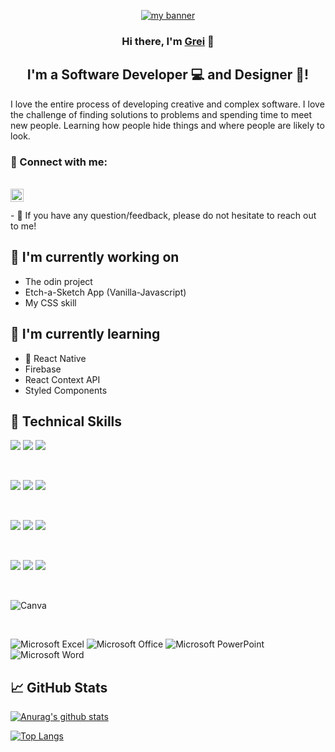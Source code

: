 <p align="center">
  <a href="https://www.yushi.dev/" target="_blank" rel="noreferrer"><img src="https://github.com/user-attachments/assets/be66fd34-978c-40d5-ad16-1f4b15ec7fcb" alt="my banner"></a>
</p>


<h3 align="center">
Hi there, I'm <a href="#" target="_blank" rel="noreferrer">Grei</a> 👋
</h3>

<h2 align="center">
I'm a Software Developer 💻 and Designer 🎨!
</h2> 

I love the entire process of developing creative and complex software. I love the challenge of finding solutions to problems and spending time to meet new people. Learning how people hide things and where people are likely to look.

### 🤝 Connect with me:
</br>
<a href="https://www.linkedin.com/in/greisonbarcelo/"><img align="left" src="https://github.com/yushi1007/yushi1007/blob/main/images/linkedin.svg" alt=”icon | LinkedIn” width="21px"/></a>
</br>
</br>
- 💬 If you have any question/feedback, please do not hesitate to reach out to me!

## 🔭 I'm currently working on

- The odin project
- Etch-a-Sketch App (Vanilla-Javascript)
- My CSS skill

## 🌱 I'm currently learning

- 📱 React Native
- Firebase
- React Context API
- Styled Components  

## 💼 Technical Skills

![](https://img.shields.io/badge/Code-React-informational?style=flat&logo=react&color=61DAFB)
![](https://img.shields.io/badge/Code-JavaScript-informational?style=flat&logo=JavaScript&color=F7DF1E)
![](https://img.shields.io/badge/Code-HTML5-informational?style=flat&logo=HTML5&color=E34F26)

</br>

![](https://img.shields.io/badge/Oracle-F80000?style=for-the-badge&logo=oracle&logoColor=white)
![](https://img.shields.io/badge/php-%23777BB4.svg?style=for-the-badge&logo=php&logoColor=white)
![](https://img.shields.io/badge/mysql-4479A1.svg?style=for-the-badge&logo=mysql&logoColor=white)

</br>

![](https://img.shields.io/badge/git-%23F05033.svg?style=for-the-badge&logo=git&logoColor=white)
![](https://img.shields.io/badge/github-%23121011.svg?style=for-the-badge&logo=github&logoColor=white)
![](https://img.shields.io/badge/gitlab-%23181717.svg?style=for-the-badge&logo=gitlab&logoColor=white)

</br>

![](https://img.shields.io/badge/Style-Bootstrap-informational?style=flat&logo=Bootstrap&color=7952B3)
![](https://img.shields.io/badge/Style-CSS3-informational?style=flat&logo=CSS3&color=1572B6)
![](https://img.shields.io/badge/Style-styled--components-informational?style=flat&logo=styled-components&color=DB7093)

</br>

![Canva](https://img.shields.io/badge/Canva-%2300C4CC.svg?style=for-the-badge&logo=Canva&logoColor=white)

</br>

![Microsoft Excel](https://img.shields.io/badge/Microsoft_Excel-217346?style=for-the-badge&logo=microsoft-excel&logoColor=white)
![Microsoft Office](https://img.shields.io/badge/Microsoft_Office-D83B01?style=for-the-badge&logo=microsoft-office&logoColor=white)
![Microsoft PowerPoint](https://img.shields.io/badge/Microsoft_PowerPoint-B7472A?style=for-the-badge&logo=microsoft-powerpoint&logoColor=white)
![Microsoft Word](https://img.shields.io/badge/Microsoft_Word-2B579A?style=for-the-badge&logo=microsoft-word&logoColor=white)


<!-- ## 📝 Latest Blog Posts

- [Deploy Rails API Backend to Heroku and React Frontend to Netlify](https://yushi95.medium.com/deploy-rails-api-backend-to-heroku-and-react-frontend-to-netlify-b515239d5022)
- [Animation Login Popup Form by Using React State Hook and CSS](https://medium.com/geekculture/animation-login-popup-form-by-using-react-state-hook-and-css-7ecf803f1fa9)
- [Checklist ✅ for Rails Application](https://yushi95.medium.com/checklist-for-rails-application-30868cb4f48b)
- [Self and Operator in Ruby](https://blog.usejournal.com/self-in-ruby-5e8a91fa4602) -->

## 📈 GitHub Stats 

[![Anurag's github stats](https://github-readme-stats.vercel.app/api?username=greisonbarcelo)](https://github.com/greisonbarcelo)

[![Top Langs](https://github-readme-stats.vercel.app/api/top-langs/?username=greisonbarcelo&layout=compact)](https://github.com/greisonbarcelo)

<!-- [![Visitors](https://visitor-badge.glitch.me/badge?page_id=greisonbarcelo.greisonbarcelo)](https://www.yushi.dev/) -->

